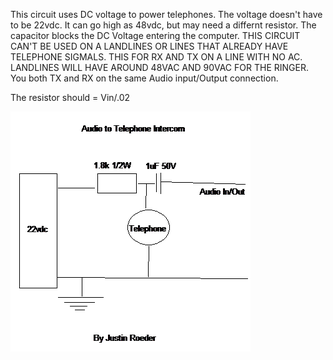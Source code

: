 This circuit uses DC voltage to power telephones.
The voltage doesn't have to be 22vdc. It can go high
as 48vdc, but may need a differnt resistor. The 
capacitor blocks the DC Voltage entering the computer.
THIS CIRCUIT CAN'T BE USED ON A LANDLINES OR LINES
THAT ALREADY HAVE TELEPHONE SIGMALS. THIS FOR RX AND
TX ON A LINE WITH NO AC. LANDLINES WILL HAVE AROUND
48VAC AND 90VAC FOR THE RINGER. You both TX and RX
on the same Audio input/Output connection.

The resistor should = Vin/.02

![Circuit Diagram](schematic.gif "Circuit Diagram")
